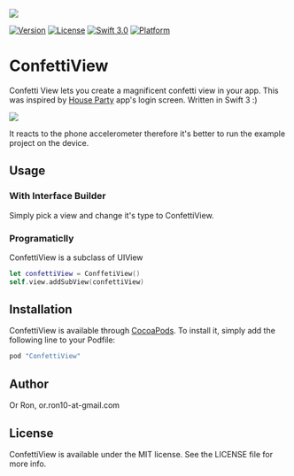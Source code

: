
![](http://i.imgur.com/kQqv0mb.png)

[![Version](https://img.shields.io/cocoapods/v/ConfettiView.svg?style=flat)](http://cocoapods.org/pods/ConfettiView)
[![License](https://img.shields.io/cocoapods/l/ConfettiView.svg?style=flat)](http://cocoapods.org/pods/ConfettiView)
[![Swift 3.0](https://img.shields.io/badge/Swift-3.0-orange.svg?style=flat)](https://swift.org/)
[![Platform](https://img.shields.io/cocoapods/p/ConfettiView.svg?style=flat)](http://cocoapods.org/pods/ConfettiView)

# ConfettiView

Confetti View lets you create a magnificent confetti view in your app. This was inspired by [House Party](https://itunes.apple.com/il/app/houseparty-group-video-chat/id1065781769?mt=8) app's login screen. Written in Swift 3 :)

![](http://i.giphy.com/d31wQ2wbLGRQKtTa.gif)

It reacts to the phone accelerometer therefore it's better to run the example project on the device.

## Usage

### With Interface Builder

Simply pick a view and change it's type to ConfettiView.

### Programaticlly

ConfettiView is a subclass of UIView
```swift
let confettiView = ConffetiView()
self.view.addSubView(confettiView)
```


## Installation

ConfettiView is available through [CocoaPods](http://cocoapods.org). To install
it, simply add the following line to your Podfile:

```ruby
pod "ConfettiView"
```

## Author

Or Ron, or.ron10-at-gmail.com

## License

ConfettiView is available under the MIT license. See the LICENSE file for more info.
